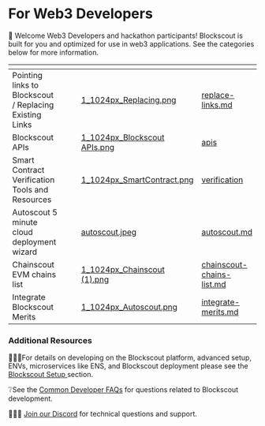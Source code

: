 # For Web3 Developers

👋 Welcome Web3 Developers and hackathon participants! Blockscout is built for you and optimized for use in web3 applications. See the categories below for more information.&#x20;

<table data-card-size="large" data-view="cards"><thead><tr><th></th><th></th><th></th><th data-hidden data-card-cover data-type="files"></th><th data-hidden data-card-target data-type="content-ref"></th></tr></thead><tbody><tr><td>Pointing links to Blockscout / Replacing Existing Links</td><td></td><td></td><td><a href="../.gitbook/assets/1_1024px_Replacing.png">1_1024px_Replacing.png</a></td><td><a href="replace-links.md">replace-links.md</a></td></tr><tr><td>Blockscout APIs</td><td></td><td></td><td><a href="../.gitbook/assets/1_1024px_Blockscout APIs.png">1_1024px_Blockscout APIs.png</a></td><td><a href="apis/">apis</a></td></tr><tr><td>Smart Contract Verification Tools and Resources</td><td></td><td></td><td><a href="../.gitbook/assets/1_1024px_SmartContract.png">1_1024px_SmartContract.png</a></td><td><a href="verification/">verification</a></td></tr><tr><td>Autoscout 5 minute cloud deployment wizard</td><td></td><td></td><td><a href="../.gitbook/assets/autoscout.jpeg">autoscout.jpeg</a></td><td><a href="../using-blockscout/autoscout.md">autoscout.md</a></td></tr><tr><td>Chainscout EVM chains list</td><td></td><td></td><td><a href="../.gitbook/assets/1_1024px_Chainscout (1).png">1_1024px_Chainscout (1).png</a></td><td><a href="chainscout-chains-list.md">chainscout-chains-list.md</a></td></tr><tr><td>Integrate Blockscout Merits</td><td></td><td></td><td><a href="../.gitbook/assets/1_1024px_Autoscout.png">1_1024px_Autoscout.png</a></td><td><a href="integrate-merits.md">integrate-merits.md</a></td></tr></tbody></table>

### Additional Resources

🏃🏻‍♂️For details on developing on the Blockscout platform, advanced setup, ENVs, microservices like ENS, and Blockscout deployment please see the [Blockscout Setup ](../setup/information-and-settings/)section.

&#x20;❔See the [Common Developer FAQs](../faqs/developer-faqs.md) for questions related to Blockscout development.

&#x20;🙋🏽‍♀️ [Join our Discord](https://discord.gg/blockscout) for technical questions and support.


